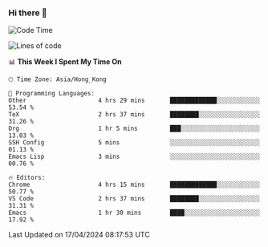 ### Hi there 👋

<!--
**nicehiro/nicehiro** is a ✨ _special_ ✨ repository because its `README.md` (this file) appears on your GitHub profile.

Here are some ideas to get you started:

- 🔭 I’m currently working on ...
- 🌱 I’m currently learning ...
- 👯 I’m looking to collaborate on ...
- 🤔 I’m looking for help with ...
- 💬 Ask me about ...
- 📫 How to reach me: ...
- 😄 Pronouns: ...
- ⚡ Fun fact: ...
-->

<!--START_SECTION:waka-->
![Code Time](http://img.shields.io/badge/Code%20Time-310%20hrs%2043%20mins-blue)

![Lines of code](https://img.shields.io/badge/From%20Hello%20World%20I%27ve%20Written-2.6%20million%20lines%20of%20code-blue)

📊 **This Week I Spent My Time On** 

```text
🕑︎ Time Zone: Asia/Hong_Kong

💬 Programming Languages: 
Other                    4 hrs 29 mins       █████████████░░░░░░░░░░░░   53.54 % 
TeX                      2 hrs 37 mins       ████████░░░░░░░░░░░░░░░░░   31.26 % 
Org                      1 hr 5 mins         ███░░░░░░░░░░░░░░░░░░░░░░   13.03 % 
SSH Config               5 mins              ░░░░░░░░░░░░░░░░░░░░░░░░░   01.13 % 
Emacs Lisp               3 mins              ░░░░░░░░░░░░░░░░░░░░░░░░░   00.76 % 

🔥 Editors: 
Chrome                   4 hrs 15 mins       █████████████░░░░░░░░░░░░   50.77 % 
VS Code                  2 hrs 37 mins       ████████░░░░░░░░░░░░░░░░░   31.31 % 
Emacs                    1 hr 30 mins        ████░░░░░░░░░░░░░░░░░░░░░   17.92 % 
```


 Last Updated on 17/04/2024 08:17:53 UTC
<!--END_SECTION:waka-->
